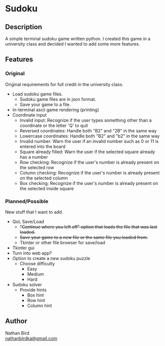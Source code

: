 # Sudoku

## Description

A simple terminal sudoku game written python. I created this game in a university class and decided I wanted to add some more features.

## Features

### Original

Original requirements for full credit in the university class.

- Load sudoku game files.
  - Sudoku game files are in json format.
  - Save your game to a file.
- In-terminal ascii game rendering (printing)
- Coordinate input
  - Invalid input: Recognize if the user types something other than a coordinate or the letter 'Q' to quit
  - Reversed coordinates: Handle both "B2" and "2B" in the same way
  - Lowercase coordinates: Handle both "B2" and "b2" in the same way
  - Invalid number: Warn the user if an invalid number such as 0 or 11 is entered into the board
  - Square already filled: Warn the user if the selected square already has a number
  - Row checking: Recognize if the user's number is already present on the selected row
  - Column checking: Recognize if the user's number is already present on the selected column
  - Box checking: Recognize if the user's number is already present on the selected inside square

### Planned/Possible

New stuff that I want to add.

- QoL Save/Load
  - ~~"Continue where you left off" option that loads the file that was last loaded.~~
  - ~~Save your game to a new file or the same file you loaded from.~~
  - Tkinter or other file browser for save/load
- Tkinter gui
- Turn into web app?
- Option to create a new sudoku puzzle
  - Choose difficulty
    - Easy
    - Medium
    - Hard
- Sudoku solver
  - Provide hints
    - Box hint
    - Row hint
    - Column hint

## Author

Nathan Bird  
[nathanbirdka@gmail.com](mailto:nathanbirdka@gmail.com)

